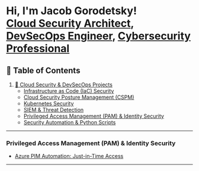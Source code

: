 <h1>Hi, I'm Jacob Gorodetsky! <br/><a href="https://github.com/jgorodetsky">Cloud Security Architect</a>, <a href="https://github.com/jgorodetsky">DevSecOps Engineer</a>, <a href="https://github.com/jgorodetsky">Cybersecurity Professional</a></h1>

## 📑 Table of Contents  
1. [🔐 Cloud Security & DevSecOps Projects](#cloud-security--devsecops-projects)  
   - [Infrastructure as Code (IaC) Security](#infrastructure-as-code-iac-security)  
   - [Cloud Security Posture Management (CSPM)](#cloud-security-posture-management-cspm)  
   - [Kubernetes Security](#kubernetes-security)  
   - [SIEM & Threat Detection](#siem--threat-detection)  
   - [Privileged Access Management (PAM) & Identity Security](#privileged-access-management-pam--identity-security)  
   - [Security Automation & Python Scripts](#security-automation--python-scripts)  

---
<!--
## 🔐 Cloud Security & DevSecOps Projects  


### **Infrastructure as Code (IaC) Security**  


### **Cloud Security Posture Management (CSPM)**  
  

### **Kubernetes Security**   

### **SIEM & Threat Detection**  

### **Security Automation & Python Scripts** 
-->
### **Privileged Access Management (PAM) & Identity Security**  
- [Azure PIM Automation: Just-in-Time Access](https://github.com/jgorodetsky/PIM-Automation) 


---

<!--
**jgorodetsky/jgorodetsky** is a ✨ _special_ ✨ repository because its `README.md` (this file) appears on your GitHub profile.

Here are some ideas to get you started:

- 🔭 I’m currently working on ...
- 🌱 I’m currently learning ...
- 👯 I’m looking to collaborate on ...
- 🤔 I’m looking for help with ...
- 💬 Ask me about ...
- 📫 How to reach me: ...
- ⚡ Fun fact: ...
-->
